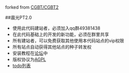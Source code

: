 forked from [CGBT/CGBT2](https://github.com/CGBT/CGBT2)

##晨光PT2.0
* 使用此代码建站者，必须加入qq群49381438
* 在此代码基础上的开发的新功能，必须在群里共享
* 所有建站者，可以免费获取其他使用本代码站点的vip权限
* 所有站点自动获得其他站点的种子转发权
* 安装教程在[论坛](http://bbs.cgbt.org/forum.php)中
* 版权协议为[AGPL](http://www.gnu.org/licenses/agpl-3.0.txt)
* [todo列表](http://bbs.cgbt.org/forum.php?mod=viewthread&tid=242&extra=)
